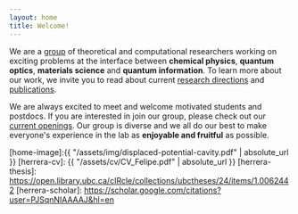 ```yaml
---
layout: home
title: Welcome!
---
```


We are a [group](/people/) of theoretical and computational researchers working on exciting problems at the interface between **chemical physics**, **quantum optics**, **materials science** and **quantum information**. To learn more about our work, we invite you to read about current [research directions](/research-areas/) and [publications](/publications/).

We are always excited to meet and welcome motivated students and postdocs. If you are interested in join our group, please check out our [current openings](/openings/). Our group is diverse and we all do our best to make everyone's experience in the lab as **enjoyable and fruitful** as possible. 


[home-image]:{{ "/assets/img/displaced-potential-cavity.pdf" | absolute_url }} 
[herrera-cv]: {{ "/assets/cv/CV_Felipe.pdf" | absolute_url }}
[herrera-thesis]: https://open.library.ubc.ca/cIRcle/collections/ubctheses/24/items/1.0062442
[herrera-scholar]: https://scholar.google.com/citations?user=PJSqnNIAAAAJ&hl=en
